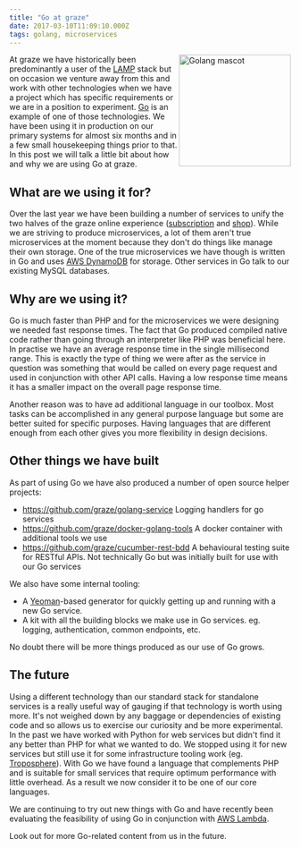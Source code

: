 ```yaml
---
title: "Go at graze"
date: 2017-03-10T11:09:10.000Z
tags: golang, microservices
---
```


<img src="https://camo.githubusercontent.com/98ed65187a84ecf897273d9fa18118ce45845057/68747470733a2f2f7261772e6769746875622e636f6d2f676f6c616e672d73616d706c65732f676f706865722d766563746f722f6d61737465722f676f706865722e706e67" width="200" align="right" alt="Golang mascot">

At graze we have historically been predominantly a user of the [LAMP](https://en.wikipedia.org/wiki/LAMP_(software_bundle)) stack but on occasion we venture away from this and work with other technologies when we have a project which has specific requirements or we are in a position to experiment. [Go](https://golang.org/) is an example of one of those technologies. We have been using it in production on our primary systems for almost six months and in a few small housekeeping things prior to that. In this post we will talk a little bit about how and why we are using Go at graze.

## What are we using it for?

Over the last year we have been building a number of services to unify the two halves of the graze online experience  ([subscription](https://www.graze.com) and [shop](https://www.graze.com/shop)). While we are striving to produce microservices, a lot of them aren't true microservices at the moment because they don't do things like manage their own storage. One of the true microservices we have though is written in Go and uses [AWS DynamoDB](https://aws.amazon.com/dynamodb/) for storage. Other services in Go talk to our existing MySQL databases.

## Why are we using it?

Go is much faster than PHP and for  the microservices we were designing we needed fast response times. The fact that Go produced compiled native code rather than going through an interpreter like PHP was beneficial here. In practise we have an average response time in the single millisecond range. This is exactly the type of thing we were after as the service in question was something that would be called on every page request and used in conjunction with other API calls. Having a low response time means it has a smaller impact on the overall page response time.

Another reason was to have ad additional language in our toolbox. Most tasks can be accomplished in any general purpose language but some are better suited for specific purposes. Having languages that are different enough from each other gives you more flexibility in design decisions.

## Other things we have built

As part of using Go we have also produced a number of open source helper projects:

* https://github.com/graze/golang-service Logging handlers for go services
* https://github.com/graze/docker-golang-tools A docker container with additional tools we use
* https://github.com/graze/cucumber-rest-bdd A behavioural testing suite for RESTful APIs. Not technically Go but was initially built for use with our Go services

We also have some internal tooling:

* A [Yeoman](http://yeoman.io/)-based generator for quickly getting up and running with a new Go service.
* A kit with all the building blocks we make use in Go services. eg. logging, authentication, common endpoints, etc.

No doubt there will be more things produced as our use of Go grows.

## The future

Using a different technology than our standard stack for standalone services is a really useful way of gauging if that technology is worth using more. It's not weighed down by any baggage or dependencies of existing code and so allows us to exercise our curiosity and be more experimental. In the past we have worked with Python for web services but didn't find it any better than PHP for what we wanted to do. We stopped using it for new services but still use it for some infrastructure tooling work (eg. [Troposphere](https://github.com/cloudtools/troposphere)). With Go we have found a language that complements PHP and is suitable for small services that require optimum performance with little overhead. As a result we now consider it to be one of our core languages.

We are continuing to try out new things with Go and have recently been evaluating the feasibility of using Go in conjunction with [AWS Lambda](https://aws.amazon.com/lambda/).

Look out for more Go-related content from us in the future.